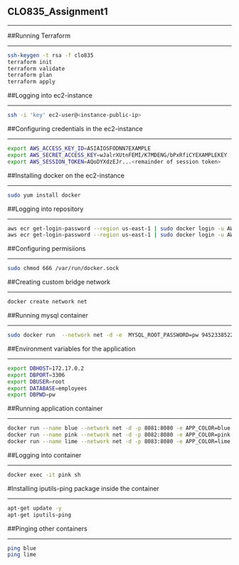 ## CLO835_Assignment1
___

##Running Terraform
___
```bash
ssh-keygen -t rsa -f clo835
terraform init
terraform validate
terraform plan
terraform apply
```

##Logging into ec2-instance
___
```bash
ssh -i 'key' ec2-user@<instance-public-ip>
```

##Configuring credentials in the ec2-instance
___
```bash
export AWS_ACCESS_KEY_ID=ASIAIOSFODNN7EXAMPLE
export AWS_SECRET_ACCESS_KEY=wJalrXUtnFEMI/K7MDENG/bPxRfiCYEXAMPLEKEY
export AWS_SESSION_TOKEN=AQoDYXdzEJr...<remainder of session token>
```

##Installing docker on the ec2-instance
___
```bash
sudo yum install docker
```

##Logging into repository
___
```bash
aws ecr get-login-password --region us-east-1 | sudo docker login -u AWS  --password-stdin 945233852280.dkr.ecr.us-east-1.amazonaws.com/mysqlrepo
aws ecr get-login-password --region us-east-1 | sudo docker login -u AWS  --password-stdin 945233852280.dkr.ecr.us-east-1.amazonaws.com/apprepo
```

##Configuring permisiions
___
```bash
sudo chmod 666 /var/run/docker.sock
```

##Creating custom bridge network
___
```bash
docker create network net
```

##Running mysql container
___
```bash
sudo docker run  --network net -d -e  MYSQL_ROOT_PASSWORD=pw 945233852280.dkr.ecr.us-east-1.amazonaws.com/mysqlrepo:v0.1
```
##Environment variables for the application
___
```bash
export DBHOST=172.17.0.2
export DBPORT=3306
export DBUSER=root
export DATABASE=employees
export DBPWD=pw
```

##Running application container
___
```bash
docker run --name blue --network net -d -p 8081:8080 -e APP_COLOR=blue -e DBHOST=$DBHOST -e DBPORT=$DBPORT -e  DBUSER=$DBUSER -e DBPWD=$DBPWD 945233852280.dkr.ecr.us-east-1.amazonaws.com/apprepo:v0.1
docker run --name pink --network net -d -p 8082:8080 -e APP_COLOR=pink -e DBHOST=$DBHOST -e DBPORT=$DBPORT -e  DBUSER=$DBUSER -e DBPWD=$DBPWD 945233852280.dkr.ecr.us-east-1.amazonaws.com/apprepo:v0.1
docker run --name lime --network net -d -p 8083:8080 -e APP_COLOR=lime -e DBHOST=$DBHOST -e DBPORT=$DBPORT -e  DBUSER=$DBUSER -e DBPWD=$DBPWD 945233852280.dkr.ecr.us-east-1.amazonaws.com/apprepo:v0.1
```

##Logging into container
___
```bash
docker exec -it pink sh
```

#Installing iputils-ping package inside the container
___
```bash
apt-get update -y
apt-get iputils-ping
```

##Pinging other containers
___
```bash
ping blue
ping lime
```
